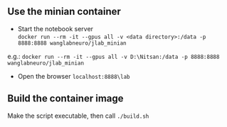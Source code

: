 ## Use the minian container
* Start the notebook server  
`docker run --rm -it --gpus all -v <data directory>:/data -p 8888:8888 wanglabneuro/jlab_minian`

e.g.: `docker run --rm -it --gpus all -v D:\Nitsan:/data -p 8888:8888 wanglabneuro/jlab_minian`

* Open the browser
`localhost:8888\lab` 

## Build the container image  
Make the script executable, then call `./build.sh`
